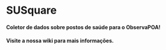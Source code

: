 # **SUSquare** 
#### Coletor de dados sobre postos de saúde para o ObservaPOA!

#### Visite a nossa wiki para mais informações.

